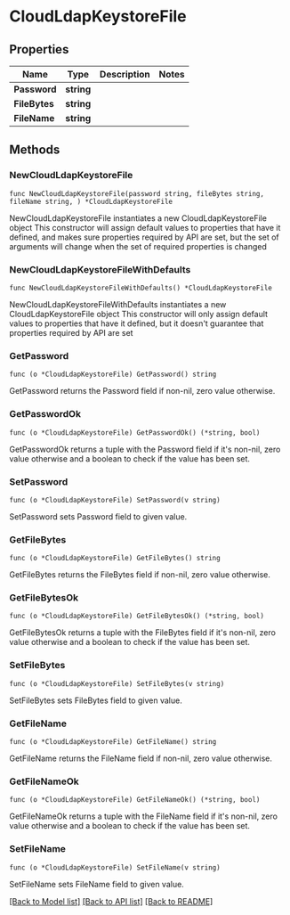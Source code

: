 # CloudLdapKeystoreFile

## Properties

Name | Type | Description | Notes
------------ | ------------- | ------------- | -------------
**Password** | **string** |  | 
**FileBytes** | **string** |  | 
**FileName** | **string** |  | 

## Methods

### NewCloudLdapKeystoreFile

`func NewCloudLdapKeystoreFile(password string, fileBytes string, fileName string, ) *CloudLdapKeystoreFile`

NewCloudLdapKeystoreFile instantiates a new CloudLdapKeystoreFile object
This constructor will assign default values to properties that have it defined,
and makes sure properties required by API are set, but the set of arguments
will change when the set of required properties is changed

### NewCloudLdapKeystoreFileWithDefaults

`func NewCloudLdapKeystoreFileWithDefaults() *CloudLdapKeystoreFile`

NewCloudLdapKeystoreFileWithDefaults instantiates a new CloudLdapKeystoreFile object
This constructor will only assign default values to properties that have it defined,
but it doesn't guarantee that properties required by API are set

### GetPassword

`func (o *CloudLdapKeystoreFile) GetPassword() string`

GetPassword returns the Password field if non-nil, zero value otherwise.

### GetPasswordOk

`func (o *CloudLdapKeystoreFile) GetPasswordOk() (*string, bool)`

GetPasswordOk returns a tuple with the Password field if it's non-nil, zero value otherwise
and a boolean to check if the value has been set.

### SetPassword

`func (o *CloudLdapKeystoreFile) SetPassword(v string)`

SetPassword sets Password field to given value.


### GetFileBytes

`func (o *CloudLdapKeystoreFile) GetFileBytes() string`

GetFileBytes returns the FileBytes field if non-nil, zero value otherwise.

### GetFileBytesOk

`func (o *CloudLdapKeystoreFile) GetFileBytesOk() (*string, bool)`

GetFileBytesOk returns a tuple with the FileBytes field if it's non-nil, zero value otherwise
and a boolean to check if the value has been set.

### SetFileBytes

`func (o *CloudLdapKeystoreFile) SetFileBytes(v string)`

SetFileBytes sets FileBytes field to given value.


### GetFileName

`func (o *CloudLdapKeystoreFile) GetFileName() string`

GetFileName returns the FileName field if non-nil, zero value otherwise.

### GetFileNameOk

`func (o *CloudLdapKeystoreFile) GetFileNameOk() (*string, bool)`

GetFileNameOk returns a tuple with the FileName field if it's non-nil, zero value otherwise
and a boolean to check if the value has been set.

### SetFileName

`func (o *CloudLdapKeystoreFile) SetFileName(v string)`

SetFileName sets FileName field to given value.



[[Back to Model list]](../README.md#documentation-for-models) [[Back to API list]](../README.md#documentation-for-api-endpoints) [[Back to README]](../README.md)


